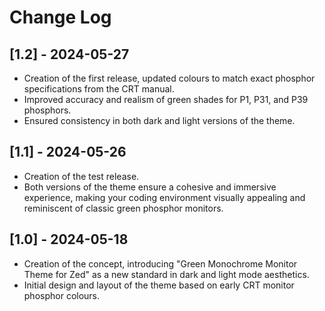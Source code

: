 # Change Log

## [1.2] - 2024-05-27

-   Creation of the first release, updated colours to match exact phosphor specifications from the CRT manual.
-   Improved accuracy and realism of green shades for P1, P31, and P39 phosphors.
-   Ensured consistency in both dark and light versions of the theme.

## [1.1] - 2024-05-26

-   Creation of the test release.
-   Both versions of the theme ensure a cohesive and immersive experience, making your coding environment visually appealing and reminiscent of classic green phosphor monitors.

## [1.0] - 2024-05-18

-   Creation of the concept, introducing "Green Monochrome Monitor Theme for Zed" as a new standard in dark and light mode aesthetics.
-   Initial design and layout of the theme based on early CRT monitor phosphor colours.
